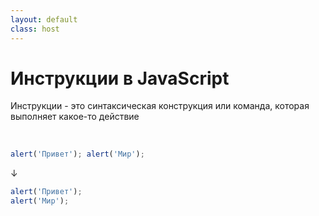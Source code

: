 ```yaml
---
layout: default
class: host
---
```


# Инструкции в JavaScript
Инструкции - это синтаксическая конструкция или команда, которая выполняет какое-то действие

<br />

```js
alert('Привет'); alert('Мир');
```

<div class="arrow" v-click>↓</div>

<div v-after>

```js
alert('Привет');
alert('Мир');
```
</div>


<style>
    .host code {
        font-size: 2rem;
    }

    .host .arrow {
        font-size: 3rem;
        text-align: center;
        color: gray;
    }
</style>

